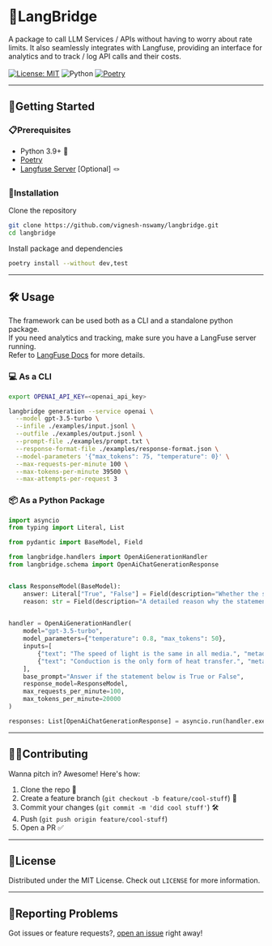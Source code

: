 # 🤖LangBridge
A package to call LLM Services / APIs without having to worry about rate limits. It also seamlessly integrates with Langfuse, 
providing an interface for analytics and to track / log API calls and their costs.</br>
</br>
[![License: MIT](https://img.shields.io/badge/License-MIT-green.svg)](https://opensource.org/licenses/MIT) ![Python](https://img.shields.io/badge/python-v3.9+-blue.svg) [![Poetry](https://img.shields.io/endpoint?url=https://python-poetry.org/badge/v0.json)](https://python-poetry.org/)

---

## 🚀Getting Started
### 📋Prerequisites
* Python 3.9+ 🐍
* [Poetry](https://python-poetry.org/) <img src="https://python-poetry.org/images/logo-origami.svg" width="10" height="10">
* [Langfuse Server](https://langfuse.com/) [Optional] 🪢

### 💾Installation
Clone the repository
```bash
git clone https://github.com/vignesh-nswamy/langbridge.git
cd langbridge
```

Install package and dependencies
```bash
poetry install --without dev,test
```
---
## 🛠 Usage
The framework can be used both as a CLI and a standalone python package. </br>
If you need analytics and tracking, make sure you have a LangFuse server running.</br>
Refer to [LangFuse Docs](https://langfuse.com/docs/get-started) for more details.

### 💻 As a CLI
```bash
export OPENAI_API_KEY=<openai_api_key>

langbridge generation --service openai \
  --model gpt-3.5-turbo \
  --infile ./examples/input.jsonl \
  --outfile ./examples/output.jsonl \
  --prompt-file ./examples/prompt.txt \
  --response-format-file ./examples/response-format.json \
  --model-parameters '{"max_tokens": 75, "temperature": 0}' \
  --max-requests-per-minute 100 \
  --max-tokens-per-minute 39500 \
  --max-attempts-per-request 3
```

### 📦 As a Python Package
```python
import asyncio
from typing import Literal, List

from pydantic import BaseModel, Field

from langbridge.handlers import OpenAiGenerationHandler
from langbridge.schema import OpenAiChatGenerationResponse


class ResponseModel(BaseModel):
    answer: Literal["True", "False"] = Field(description="Whether the statement is True or False")
    reason: str = Field(description="A detailed reason why the statement is True or False")

    
handler = OpenAiGenerationHandler(
    model="gpt-3.5-turbo",
    model_parameters={"temperature": 0.8, "max_tokens": 50},
    inputs=[
        {"text": "The speed of light is the same in all media.", "metadata": {"index": 0}},
        {"text": "Conduction is the only form of heat transfer.", "metadata": {"index": 1}}
    ],
    base_prompt="Answer if the statement below is True or False",
    response_model=ResponseModel,
    max_requests_per_minute=100,
    max_tokens_per_minute=20000
)

responses: List[OpenAiChatGenerationResponse] = asyncio.run(handler.execute())
```
---
## 👨‍💻Contributing
Wanna pitch in? Awesome! Here's how:
1. Clone the repo 👾
2. Create a feature branch (`git checkout -b feature/cool-stuff`) 🌿
3. Commit your changes (`git commit -m 'did cool stuff'`) 🛠
4. Push (`git push origin feature/cool-stuff`)
5. Open a PR ✅
---
## 📜License
Distributed under the MIT License. Check out `LICENSE` for more information.

---
## 🐛Reporting Problems
Got issues or feature requests?, [open an issue](https://github.com/vignesh-nswamy/langbridge/issues) right away!
